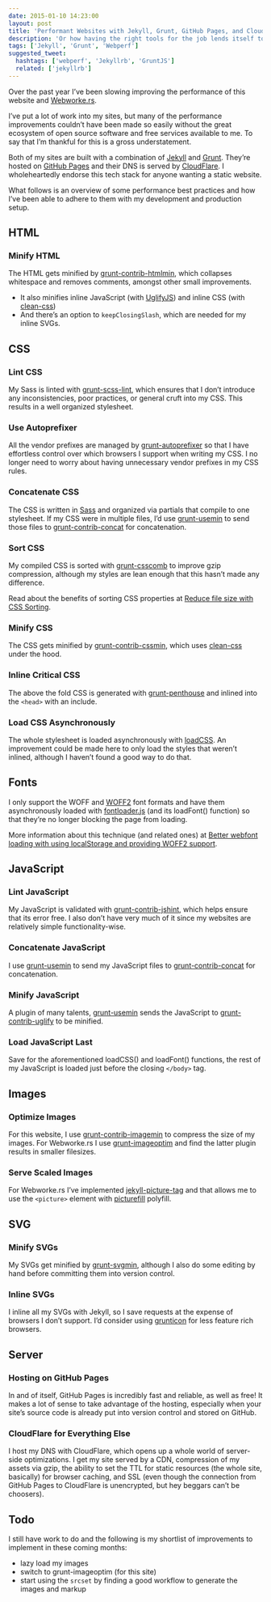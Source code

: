 ```yaml
---
date: 2015-01-10 14:23:00
layout: post
title: 'Performant Websites with Jekyll, Grunt, GitHub Pages, and CloudFlare'
description: 'Or how having the right tools for the job lends itself to building fast sites.'
tags: ['Jekyll', 'Grunt', 'Webperf']
suggested_tweet:
  hashtags: ['webperf', 'Jekyllrb', 'GruntJS']
  related: ['jekyllrb']
---
```


Over the past year I’ve been slowing improving the performance of this website and [Webworke.rs](http://webworke.rs).

I’ve put a lot of work into my sites, but many of the performance improvements couldn’t have been made so easily without the great ecosystem of open source software and free services available to me. To say that I’m thankful for this is a gross understatement.

Both of my sites are built with a combination of [Jekyll](http://jekyllrb.com/) and [Grunt](http://gruntjs.com/). They’re hosted on [GitHub Pages](https://pages.github.com/) and their DNS is served by [CloudFlare](https://www.cloudflare.com/). I wholeheartedly endorse this tech stack for anyone wanting a static website.

What follows is an overview of some performance best practices and how I’ve been able to adhere to them with my development and production setup.

## HTML

### Minify HTML
The HTML gets minified by [grunt-contrib-htmlmin](https://github.com/gruntjs/grunt-contrib-htmlmin), which collapses whitespace and removes comments, amongst other small improvements.

- It also minifies inline JavaScript (with [UglifyJS](https://github.com/mishoo/UglifyJS2)) and inline CSS (with [clean-css](https://github.com/jakubpawlowicz/clean-css))
- And there’s an option to `keepClosingSlash`, which are needed for my inline SVGs.

## CSS

### Lint CSS
My Sass is linted with [grunt-scss-lint](https://github.com/ahmednuaman/grunt-scss-lint), which ensures that I don’t introduce any inconsistencies, poor practices, or general cruft into my CSS. This results in a well organized stylesheet.

### Use Autoprefixer
All the vendor prefixes are managed by [grunt-autoprefixer](https://github.com/nDmitry/grunt-autoprefixer) so that I have effortless control over which browsers I support when writing my CSS. I no longer need to worry about having unnecessary vendor prefixes in my CSS rules.

### Concatenate CSS
The CSS is written in [Sass](http://sass-lang.com/) and organized via partials that compile to one stylesheet. If my CSS were in multiple files, I’d use [grunt-usemin](https://github.com/yeoman/grunt-usemin) to send those files to [grunt-contrib-concat](https://github.com/gruntjs/grunt-contrib-concat) for concatenation.

### Sort CSS
My compiled CSS is sorted with [grunt-csscomb](https://github.com/csscomb/grunt-csscomb) to improve gzip compression, although my styles are lean enough that this hasn’t made any difference.

Read about the benefits of sorting CSS properties at [Reduce file size with CSS Sorting](http://peteschuster.com/2014/12/reduce-file-size-css-sorting/).

### Minify CSS
The CSS gets minified by [grunt-contrib-cssmin](https://github.com/gruntjs/grunt-contrib-cssmin), which uses [clean-css](https://github.com/jakubpawlowicz/clean-css) under the hood.

### Inline Critical CSS
The above the fold CSS is generated with [grunt-penthouse](https://github.com/fatso83/grunt-penthouse) and inlined into the `<head>` with an include.

### Load CSS Asynchronously
The whole stylesheet is loaded asynchronously with [loadCSS](https://github.com/filamentgroup/loadCSS). An improvement could be made here to only load the styles that weren’t inlined, although I haven’t found a good way to do that.

## Fonts
I only support the WOFF and [WOFF2](https://gist.github.com/sergejmueller/cf6b4f2133bcb3e2f64a) font formats and have them asynchronously loaded with [fontloader.js](https://github.com/bdadam/OptimizedWebfontLoading) (and its loadFont() function) so that they’re no longer blocking the page from loading.

More information about this technique (and related ones) at [Better webfont loading with using localStorage and providing WOFF2 support](http://bdadam.com/blog/better-webfont-loading-with-localstorage-and-woff2.html).

## JavaScript

### Lint JavaScript
My JavaScript is validated with [grunt-contrib-jshint](https://github.com/gruntjs/grunt-contrib-jshint), which helps ensure that its error free. I also don’t have very much of it since my websites are relatively simple functionality-wise.

### Concatenate JavaScript
I use [grunt-usemin](https://github.com/yeoman/grunt-usemin) to send my JavaScript files to [grunt-contrib-concat](https://github.com/gruntjs/grunt-contrib-concat) for concatenation.

### Minify JavaScript
A plugin of many talents, [grunt-usemin](https://github.com/yeoman/grunt-usemin) sends the JavaScript to [grunt-contrib-uglify](https://github.com/gruntjs/grunt-contrib-uglify) to be minified.

### Load JavaScript Last
Save for the aforementioned loadCSS() and loadFont() functions, the rest of my JavaScript is loaded just before the closing `</body>` tag.

## Images

### Optimize Images
For this website, I use [grunt-contrib-imagemin](https://github.com/gruntjs/grunt-contrib-imagemin) to compress the size of my images. For Webworke.rs I use [grunt-imageoptim](https://github.com/JamieMason/grunt-imageoptim) and find the latter plugin results in smaller filesizes.

### Serve Scaled Images
For Webworke.rs I’ve implemented [jekyll-picture-tag](https://github.com/robwierzbowski/jekyll-picture-tag) and that allows me to use the `<picture>` element with [picturefill](https://github.com/scottjehl/picturefill) polyfill.

## SVG

### Minify SVGs
My SVGs get minified by [grunt-svgmin](https://github.com/sindresorhus/grunt-svgmin), although I also do some editing by hand before committing them into version control.

### Inline SVGs
I inline all my SVGs with Jekyll, so I save requests at the expense of browsers I don’t support. I’d consider using [grunticon](https://github.com/filamentgroup/grunticon) for less feature rich browsers.

## Server

### Hosting on GitHub Pages
In and of itself, GitHub Pages is incredibly fast and reliable, as well as free! It makes a lot of sense to take advantage of the hosting, especially when your site’s source code is already put into version control and stored on GitHub.

### CloudFlare for Everything Else
I host my DNS with CloudFlare, which opens up a whole world of server-side optimizations. I get my site served by a CDN, compression of my assets via gzip, the ability to set the TTL for static resources (the whole site, basically) for browser caching, and SSL (even though the connection from GitHub Pages to CloudFlare is unencrypted, but hey beggars can’t be choosers).

## Todo
I still have work to do and the following is my shortlist of improvements to implement in these coming months:

- lazy load my images
- switch to grunt-imageoptim (for this site)
- start using the `srcset` by finding a good workflow to generate the images and markup
